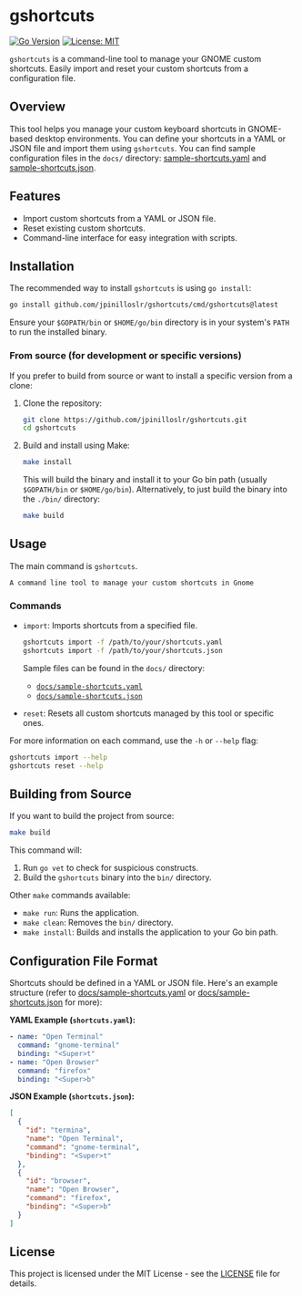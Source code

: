 # gshortcuts

[![Go Version](https://img.shields.io/badge/go-1.24-blue.svg)](https://golang.org/)
[![License: MIT](https://img.shields.io/badge/License-MIT-yellow.svg)](https://opensource.org/licenses/MIT)

`gshortcuts` is a command-line tool to manage your GNOME custom shortcuts. Easily import and reset your custom shortcuts from a configuration file.

## Overview

This tool helps you manage your custom keyboard shortcuts in GNOME-based desktop environments. You can define your shortcuts in a YAML or JSON file and import them using `gshortcuts`. You can find sample configuration files in the `docs/` directory: [sample-shortcuts.yaml](docs/sample-shortcuts.yaml) and [sample-shortcuts.json](docs/sample-shortcuts.json).

## Features

*   Import custom shortcuts from a YAML or JSON file.
*   Reset existing custom shortcuts.
*   Command-line interface for easy integration with scripts.

## Installation

The recommended way to install `gshortcuts` is using `go install`:

```bash
go install github.com/jpinilloslr/gshortcuts/cmd/gshortcuts@latest
```
Ensure your `$GOPATH/bin` or `$HOME/go/bin` directory is in your system's `PATH` to run the installed binary.

### From source (for development or specific versions)

If you prefer to build from source or want to install a specific version from a clone:

1.  Clone the repository:
    ```bash
    git clone https://github.com/jpinilloslr/gshortcuts.git
    cd gshortcuts
    ```
2.  Build and install using Make:
    ```bash
    make install
    ```
    This will build the binary and install it to your Go bin path (usually `$GOPATH/bin` or `$HOME/go/bin`).
    Alternatively, to just build the binary into the `./bin/` directory:
    ```bash
    make build
    ```

## Usage

The main command is `gshortcuts`.

```
A command line tool to manage your custom shortcuts in Gnome
```

### Commands

*   `import`: Imports shortcuts from a specified file.
    ```bash
    gshortcuts import -f /path/to/your/shortcuts.yaml
    gshortcuts import -f /path/to/your/shortcuts.json
    ```
    Sample files can be found in the `docs/` directory:
    *   [`docs/sample-shortcuts.yaml`](docs/sample-shortcuts.yaml)
    *   [`docs/sample-shortcuts.json`](docs/sample-shortcuts.json)

*   `reset`: Resets all custom shortcuts managed by this tool or specific ones.

For more information on each command, use the `-h` or `--help` flag:
```bash
gshortcuts import --help
gshortcuts reset --help
```

## Building from Source

If you want to build the project from source:
```bash
make build
```
This command will:
1.  Run `go vet` to check for suspicious constructs.
2.  Build the `gshortcuts` binary into the `bin/` directory.

Other `make` commands available:
*   `make run`: Runs the application.
*   `make clean`: Removes the `bin/` directory.
*   `make install`: Builds and installs the application to your Go bin path.

## Configuration File Format

Shortcuts should be defined in a YAML or JSON file. Here's an example structure (refer to [docs/sample-shortcuts.yaml](docs/sample-shortcuts.yaml) or [docs/sample-shortcuts.json](docs/sample-shortcuts.json) for more):

**YAML Example (`shortcuts.yaml`):**
```yaml
- name: "Open Terminal"
  command: "gnome-terminal"
  binding: "<Super>t"
- name: "Open Browser"
  command: "firefox"
  binding: "<Super>b"
```

**JSON Example (`shortcuts.json`):**
```json
[
  {
    "id": "termina",
    "name": "Open Terminal",
    "command": "gnome-terminal",
    "binding": "<Super>t"
  },
  {
    "id": "browser",
    "name": "Open Browser",
    "command": "firefox",
    "binding": "<Super>b"
  }
]
```

## License

This project is licensed under the MIT License - see the [LICENSE](LICENSE) file for details.
